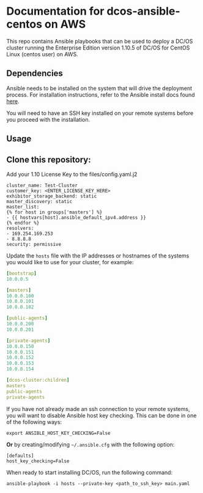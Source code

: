 # Documentation for dcos-ansible-centos on AWS

This repo contains Ansible playbooks that can be used to deploy a DC/OS cluster
running the Enterprise Edition version 1.10.5 of DC/OS for CentOS Linux (centos user) on AWS.

## Dependencies

Ansible needs to be installed on the system that will drive the deployment
process. For installation instructions, refer to the Ansible install docs found
[here](http://docs.ansible.com/ansible/latest/intro_installation.html).

You will need to have an SSH key installed on your remote systems before you
proceed with the installation.

## Usage

## Clone this repository:

Add your 1.10 License Key to the files/config.yaml.j2

```bootstrap_url: http://{{ hostvars[groups['bootstrap'][0]].ansible_default_ipv4.address }}
cluster_name: Test-Cluster
customer_key: <ENTER_LICENSE_KEY_HERE>
exhibitor_storage_backend: static
master_discovery: static
master_list:
{% for host in groups['masters'] %}
- {{ hostvars[host].ansible_default_ipv4.address }}
{% endfor %}
resolvers:
- 169.254.169.253
- 8.8.8.8
security: permissive
```


Update the `hosts` file with the IP addresses or hostnames of the systems you would like to use for your cluster, for example:

```yaml
[bootstrap]
10.0.0.5

[masters]
10.0.0.100
10.0.0.101
10.0.0.102

[public-agents]
10.0.0.200
10.0.0.201

[private-agents]
10.0.0.150
10.0.0.151
10.0.0.152
10.0.0.153
10.0.0.154

[dcos-cluster:children]
masters
public-agents
private-agents
```

If you have not already made an ssh connection to your remote systems, you will
want to disable Ansible host key checking. This can be done in one of the
following ways:

```
export ANSIBLE_HOST_KEY_CHECKING=False
```

**Or** by creating/modifying `~/.ansible.cfg` with the following option:

```
[defaults]
host_key_checking=False
```

When ready to start installing DC/OS, run the following command:

```
ansible-playbook -i hosts --private-key <path_to_ssh_key> main.yaml
```
